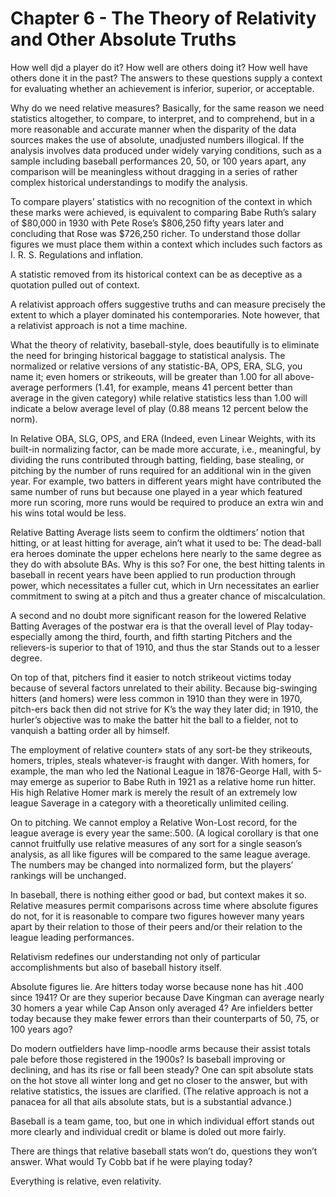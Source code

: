 # Chapter 6 - The Theory of Relativity and Other Absolute Truths

How well dịd a player do it? How well are others doing it? How well have others done it in the past? The answers to these questions supply a context for evaluating whether an achievement is inferior, superior, or acceptable.

Why do we need relative measures? Basically, for the same reason we need statistics altogether, to compare, to interpret, and to comprehend, but in a more reasonable and accurate manner when the disparity of the data sources makes the use of absolute, unadjusted numbers illogical. If the analysis involves data produced under widely  varying conditions, such as a sample including baseball performances 20, 50, or 100 years apart, any comparison will be meaningless without dragging in a series of rather complex historical understandings to modify the analysis.

To compare players’ statistics with no recognition of the context in which these marks were achieved, is equivalent to comparing Babe Ruth’s salary of $80,000 in 1930 with Pete Rose’s $806,250 fifty years later and concluding that Rose was $726,250 richer. To understand those dollar figures we must place them within a context which includes such factors as I. R. S. Regulations and inflation.

A statistic removed from its historical context can be as deceptive as a quotation pulled out of context.

A relativist approach offers suggestive truths and can measure precisely the extent to which a player dominated his contemporaries. Note however, that a relativist approach is not a time machine.

What the theory of relativity, baseball-style, does beautifully is to eliminate the need for bringing historical baggage to statistical analysis. The normalized or relative versions of any statistic-BA, OPS, ERA, SLG, you name it; even homers or strikeouts, will be greater than 1.00 for all above-average performers  (1.41, for example, means 41 percent better than average in the given category) while relative statistics less than 1.00 will indicate a below average level of play  (0.88 means 12 percent below the norm).

In Relative OBA, SLG, OPS, and ERA (Indeed, even Linear Weights, with its built-in normalizing factor, can be made more accurate, i.e., meaningful, by dividing the runs contributed through batting, fielding, base stealing, or pitching by the number of runs required for an additional win in the given year. For example, two batters in different years might have contributed the same number of runs but because one played in a year which featured more run scoring, more runs would be required to produce an extra win and his wins total would be less.

Relative Batting Average lists seem to confirm the oldtimers’ notion that hitting, or at least hitting for average, ain’t what it used to be: The dead-ball era heroes dominate the upper echelons here nearly to the same degree as they do with absolute BAs. Why is this so? For one, the best hitting talents in baseball in recent years have been applied to run production through power, which necessitates a fuller cut, which in Urn necessitates an earlier commitment to swing at a pitch and thus a greater chance of miscalculation.

A second and no doubt more significant reason for the lowered Relative Batting Averages of the postwar era is that the overall level of Play today-especially among the third, fourth, and fifth starting Pitchers and the relievers-is superior to that of 1910, and thus the star Stands out to a lesser degree.

On top of that, pitchers find it easier to notch strikeout victims today because of several factors unrelated to their ability. Because big-swinging hitters (and homers) were less common in 1910 than they were in 1970, pitch-ers back then did not strive for K’s the way they later did; in 1910, the hurler’s objective was to make the batter hit the ball to a fielder, not to vanquish a batting order all by himself.

The employment of relative counter» stats of any sort-be they strikeouts, homers, triples, steals whatever-is fraught with danger. With homers, for example, the man who led the National League in 1876-George Hall, with 5-may emerge as superior to Babe Ruth in 1921 as a relative home run hitter. His high Relative Homer mark is merely the result of an extremely low league Saverage in a category with a theoretically unlimited ceiling.

On to pitching. We cannot employ a Relative Won-Lost record, for the league average is every year the same:.500.  (A logical corollary is that one cannot fruitfully use relative measures of any sort for a single season’s analysis, as all like figures will be compared to the same league average. The numbers may be changed into normalized form, but the players’ rankings will be unchanged.

In baseball, there is nothing either good or bad, but context makes it so. Relative measures permit comparisons across time where absolute figures do not, for it is reasonable to compare two figures however many years apart by their relation to those of their peers and/or their relation to the league leading performances.

Relativism redefines our understanding not only of particular accomplishments but also of baseball history itself.

Absolute figures lie. Are hitters today worse because none has hit .400 since 1941? Or are they superior because Dave Kingman can average nearly 30 homers a year while Cap Anson only averaged 4? Are infielders better today because they make fewer errors than their counterparts of 50, 75, or 100 years ago?

Do modern outfielders have limp-noodle arms because their assist totals pale before those registered in the 1900s? Is baseball improving or declining, and has its rise or fall been steady? One can spit absolute stats on the hot stove all winter long and get no closer to the answer, but with relative statistics, the issues are clarified.  (The relative approach is not a panacea for all that ails absolute stats, but is a substantial advance.)

Baseball is a team game, too, but one in which individual effort stands out more clearly and individual credit or blame is doled out more fairly.

There are things that relative baseball stats won’t do, questions they won’t answer. What would Ty Cobb bat if he were playing today?

Everything is relative, even relativity.
